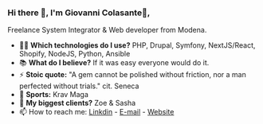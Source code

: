 ### Hi there 👋, I'm Giovanni Colasante👦,  
Freelance System Integrator & Web developer from Modena.

- 👨‍💻 **Which technologies do I use?** PHP, Drupal, Symfony, NextJS/React, Shopify, NodeJS, Python, Ansible
- 📚 **What do I believe?** If it was easy everyone would do it.
- ⚡ **Stoic quote:** "A gem cannot be polished without friction, nor a man perfected without trials." cit. Seneca
- 🥷 **Sports:** Krav Maga
- 🧒 **My biggest clients?** Zoe & Sasha
- 📫 How to reach me: [Linkdin](https://www.linkedin.com/in/giovanni-colasante) - [E-mail](mailto:giovanni.colasante@gmail.com) - [Website](https://www.colasante.io)
